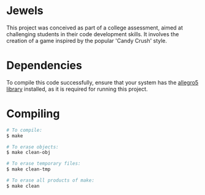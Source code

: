 # Jewels
This project was conceived as part of a college assessment, aimed at challenging students in their code development skills. It involves the creation of a game inspired by the popular 'Candy Crush' style.

# Dependencies
To compile this code successfully, ensure that your system has the [allegro5 library](https://github.com/liballeg/allegro_wiki/wiki/Quickstart) installed, as it is required for running this project.

# Compiling

```bash
# To compile: 
$ make
```

```bash
# To erase objects: 
$ make clean-obj
```

```bash
# To erase temporary files: 
$ make clean-tmp
```

```bash
# To erase all products of make:
$ make clean
```


